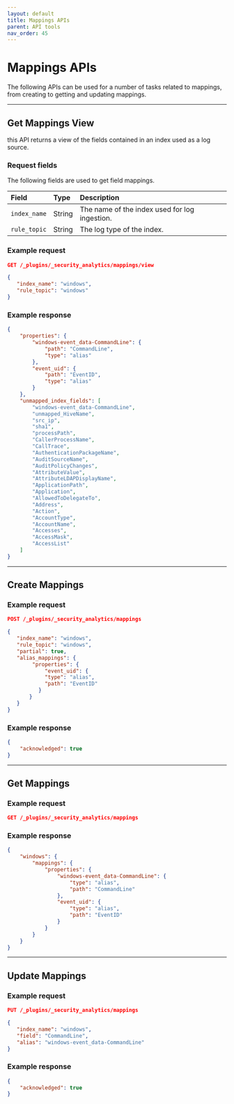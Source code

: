 ```yaml
---
layout: default
title: Mappings APIs
parent: API tools
nav_order: 45
---
```


# Mappings APIs

The following APIs can be used for a number of tasks related to mappings, from creating to getting and updating mappings.

---
## Get Mappings View


this API returns a view of the fields contained in an index used as a log source.

### Request fields

The following fields are used to get field mappings.

Field | Type | Description
:--- | :--- |:--- |
| `index_name` | String | The name of the index used for log ingestion. |
| `rule_topic` | String | The log type of the index. |

### Example request

```json
GET /_plugins/_security_analytics/mappings/view

{
   "index_name": "windows",
   "rule_topic": "windows"
}
```

### Example response

```json
{
    "properties": {
        "windows-event_data-CommandLine": {
            "path": "CommandLine",
            "type": "alias"
        },
        "event_uid": {
            "path": "EventID",
            "type": "alias"
        }
    },
    "unmapped_index_fields": [
        "windows-event_data-CommandLine",
        "unmapped_HiveName",
        "src_ip",
        "sha1",
        "processPath",
        "CallerProcessName",
        "CallTrace",
        "AuthenticationPackageName",
        "AuditSourceName",
        "AuditPolicyChanges",
        "AttributeValue",
        "AttributeLDAPDisplayName",
        "ApplicationPath",
        "Application",
        "AllowedToDelegateTo",
        "Address",
        "Action",
        "AccountType",
        "AccountName",
        "Accesses",
        "AccessMask",
        "AccessList"
    ]
}
```

---
## Create Mappings

### Example request

```json
POST /_plugins/_security_analytics/mappings

{
   "index_name": "windows",
   "rule_topic": "windows",
   "partial": true,
   "alias_mappings": {
        "properties": {
            "event_uid": {
            "type": "alias",
            "path": "EventID"
          }
       }
   }
}
```

### Example response

```json
{
    "acknowledged": true
}
```

---
## Get Mappings

### Example request

```json
GET /_plugins/_security_analytics/mappings
```

### Example response

```json
{
    "windows": {
        "mappings": {
            "properties": {
                "windows-event_data-CommandLine": {
                    "type": "alias",
                    "path": "CommandLine"
                },
                "event_uid": {
                    "type": "alias",
                    "path": "EventID"
                }
            }
        }
    }
}
```

---
## Update Mappings

### Example request

```json
PUT /_plugins/_security_analytics/mappings

{
   "index_name": "windows",
   "field": "CommandLine",
   "alias": "windows-event_data-CommandLine"
}
```

### Example response

```json
{
    "acknowledged": true
}
```

